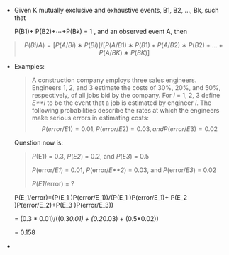 - Given K mutually exclusive and exhaustive events, B1, B2, …, Bk, such that 

  P(B1)+ P(B2)+⋯+P(Bk) = 1 , and an observed event A, then

> $$
> P(Bi / A) 
> = [P(A / Bi) ∗ P(Bi)] / [P(A / B1) ∗ P(B1)+P(A / B2) ∗ P(B2)+…+P(A / BK) ∗ P(BK)]
> $$

- Examples:

  > A construction company employs three sales engineers. Engineers 1, 2, and 3 estimate the costs of 30%, 20%, and 50%, respectively, of all jobs bid by the company. For *i* = 1, 2, 3 define *E**i* to be the event that a job is estimated by engineer *i*. The following probabilities describe the rates at which the engineers make serious errors in estimating costs:
  > $$
  > P(error/E1) = 0.01, P(error/E2) = 0.03, and P(error/E3) = 0.02
  > $$

  Question now is:

  > *P*(E1) = 0.3, *P*(*E2*) = 0.2, and *P*(*E3*) = 0.5 
  >
  > *P*(error/*E1*) = 0.01, *P*(error/*E**2*) = 0.03, and *P*(error/*E3*) = 0.02
  >
  > *P*(*E1*/error) = ?

  P(E_1/error)=(P(E_1 )P(error/E_1))/(P(E_1 )P(error/E_1)+ P(E_2 )P(error/E_2)+P(E_3 )P(error/E_3))

    = (0.3 * 0.01)/((0.3*0.01) + (0.2*0.03) + (0.5*0.02))

    = 0.158

- 